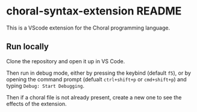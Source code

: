 # choral-syntax-extension README

This is a VScode extension for the Choral programming language. 

## Run locally
Clone the repository and open it up in VS Code. 

Then run in debug mode, either by pressing the keybind (default `f5`), or by opening the command prompt (defualt `ctrl+shift+p` or `cmd+shift+p`) and typing `Debug: Start Debugging`.

Then if a choral file is not already present, create a new one to see the effects of the extension. 